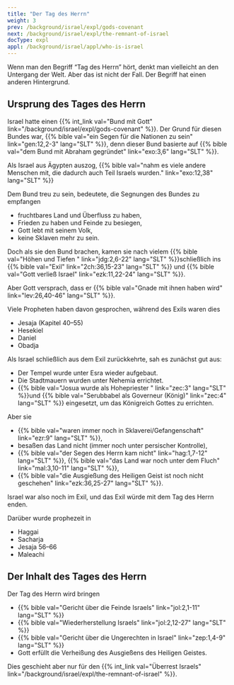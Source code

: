 ```yaml
---
title: "Der Tag des Herrn"
weight: 3
prev: /background/israel/expl/gods-covenant
next: /background/israel/expl/the-remnant-of-israel
docType: expl
appl: /background/israel/appl/who-is-israel
---
```


Wenn man den Begriff “Tag des Herrn” hört, denkt man vielleicht an den Untergang der Welt. Aber das ist nicht der Fall. Der Begriff hat einen anderen Hintergrund.

## Ursprung des Tages des Herrn

<a name="4fec"></a>
Israel hatte einen {{% int_link val="Bund mit Gott" link="/background/israel/expl/gods-covenant" %}}. Der Grund für diesen Bundes war, {{% bible val="ein Segen für die Nationen zu sein" link="gen:12,2-3" lang="SLT" %}}, denn dieser Bund basierte auf {{% bible val="dem Bund mit Abraham gegründet" link="exo:3,6" lang="SLT" %}}.

Als Israel aus Ägypten auszog, {{% bible val="nahm es viele andere Menschen mit, die dadurch auch Teil Israels wurden." link="exo:12,38" lang="SLT" %}}

Dem Bund treu zu sein, bedeutete, die Segnungen des Bundes zu empfangen

- fruchtbares Land und Überfluss zu haben,
- Frieden zu haben und Feinde zu besiegen,
- Gott lebt mit seinem Volk,
- keine Sklaven mehr zu sein.

Doch als sie den Bund brachen, kamen sie nach vielem {{% bible val="Höhen und Tiefen " link="jdg:2,6-22" lang="SLT" %}}schließlich ins {{% bible val="Exil" link="2ch:36,15-23" lang="SLT" %}} und {{% bible val="Gott verließ Israel" link="ezk:11,22-24" lang="SLT" %}}.

Aber Gott versprach, dass er {{% bible val="Gnade mit ihnen haben wird" link="lev:26,40-46" lang="SLT" %}}.

Viele Propheten haben davon gesprochen, während des Exils waren dies

- Jesaja (Kapitel 40–55)
- Hesekiel
- Daniel
- Obadja

Als Israel schließlich aus dem Exil zurückkehrte, sah es zunächst gut aus:

- Der Tempel wurde unter Esra wieder aufgebaut.
- Die Stadtmauern wurden unter Nehemia errichtet.
- {{% bible val="Josua wurde als Hohepriester " link="zec:3" lang="SLT" %}}und {{% bible val="Serubbabel als Governeur (König)" link="zec:4" lang="SLT" %}} eingesetzt, um das Königreich Gottes zu errichten.

Aber sie

- {{% bible val="waren immer noch in Sklaverei/Gefangenschaft" link="ezr:9" lang="SLT" %}},
- besaßen das Land nicht (immer noch unter persischer Kontrolle),
- {{% bible val="der Segen des Herrn kam nicht" link="hag:1,7-12" lang="SLT" %}}, {{% bible val="das Land war noch unter dem Fluch" link="mal:3,10-11" lang="SLT" %}},
- {{% bible val="die Ausgießung des Heiligen Geist ist noch nicht geschehen" link="ezk:36,25-27" lang="SLT" %}}.

Israel war also noch im Exil, und das Exil würde mit dem Tag des Herrn enden.

Darüber wurde prophezeit in

- Haggai
- Sacharja
- Jesaja 56–66
- Maleachi

## Der Inhalt des Tages des Herrn

<a name="af7c"></a>
Der Tag des Herrn wird bringen

- {{% bible val="Gericht über die Feinde Israels" link="jol:2,1-11" lang="SLT" %}}
- {{% bible val="Wiederherstellung Israels" link="jol:2,12-27" lang="SLT" %}}
- {{% bible val="Gericht über die Ungerechten in Israel" link="zep:1,4-9" lang="SLT" %}}
- Gott erfüllt die Verheißung des Ausgießens des Heiligen Geistes.

Dies geschieht aber nur für den {{% int_link val="Überrest Israels" link="/background/israel/expl/the-remnant-of-israel" %}}.

